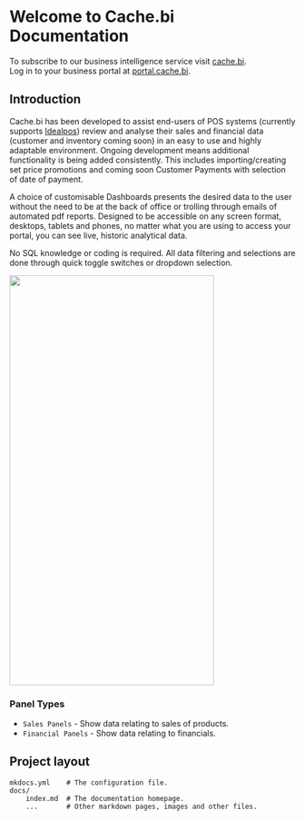 # Welcome to Cache.bi Documentation

To subscribe to our business intelligence service visit <a href="https://cache.bi" target="_blank">cache.bi</a>.  
Log in to your business portal at <a href="https://portal.cache.bi" target="_blank">portal.cache.bi</a>.

## Introduction

Cache.bi has been developed to assist end-users of POS systems (currently supports 
<a href="https://www.idealpos.com.au/" target="_blank">Idealpos</a>) review and analyse their sales 
and financial data (customer and inventory coming soon) in an easy to use and highly adaptable environment.
Ongoing development means additional functionality is being added consistently. This includes importing/creating
set price promotions and coming soon Customer Payments with selection of date of payment.

A choice of customisable Dashboards presents the desired data to the user without the need to be at the back of
office or trolling through emails of automated pdf reports. Designed to be accessible on any screen format, 
desktops, tablets and phones, no matter what you are using to access your portal, you can see live, historic 
analytical data.

No SQL knowledge or coding is required. All data filtering and selections are done through quick toggle switches 
or dropdown selection.

<img src="https://github.com/cachebi/docs.cache.bi/blob/gh-pages/assets/images/intro.gif)" width="360" height="722" />

### Panel Types

* `Sales Panels` - Show data relating to sales of products.
* `Financial Panels` - Show data relating to financials.

## Project layout

    mkdocs.yml    # The configuration file.
    docs/
        index.md  # The documentation homepage.
        ...       # Other markdown pages, images and other files.
